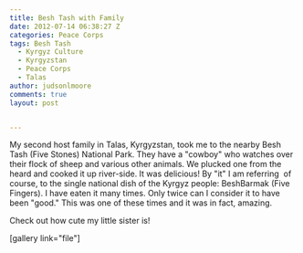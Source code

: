 ```yaml
---
title: Besh Tash with Family
date: 2012-07-14 06:38:27 Z
categories: Peace Corps
tags: Besh Tash
  - Kyrgyz Culture
  - Kyrgyzstan
  - Peace Corps
  - Talas
author: judsonlmoore
comments: true
layout: post


---
```


My second host family in Talas, Kyrgyzstan, took me to the nearby Besh Tash (Five Stones) National Park. They have a "cowboy" who watches over their flock of sheep and various other animals. We plucked one from the heard and cooked it up river-side. It was delicious! By "it" I am referring  of course, to the single national dish of the Kyrgyz people: BeshBarmak (Five Fingers). I have eaten it many times. Only twice can I consider it to have been "good." This was one of these times and it was in fact, amazing.

Check out how cute my little sister is!

[gallery link="file"]
